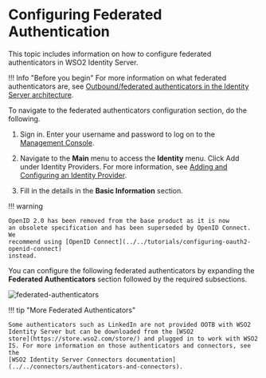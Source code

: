 # Configuring Federated Authentication

This topic includes information on how to configure federated
authenticators in WSO2 Identity Server.

!!! Info "Before you begin"
	For more information on what federated authenticators are, see [Outbound/federated authenticators in the Identity Server architecture](../../getting-started/architecture#outbound/federated-authenticators).

To navigate to the federated authenticators configuration section, do the following.

1. Sign in. Enter your username and password to log on to the [Management Console](../../setup/getting-started-with-the-management-console). 

2. Navigate to the **Main** menu to access the **Identity** menu. Click Add under Identity Providers. 
For more information, see [Adding and Configuring an Identity Provider](../../using-wso2-identity-server/adding-and-configuring-an-identity-provider).  

3. Fill in the details in the **Basic Information** section. 

!!! warning
    
    OpenID 2.0 has been removed from the base product as it is now
    an obsolete specification and has been superseded by OpenID Connect. We
    recommend using [OpenID Connect](../../tutorials/configuring-oauth2-openid-connect)
    instead.
    

You can configure the following federated authenticators by expanding
the **Federated Authenticators** section followed by the required
subsections.

![federated-authenticators](../../assets/img/tutorials/federated-authenticators.png)


!!! tip "More Federated Authenticators"
    
    Some authenticators such as LinkedIn are not provided OOTB with WSO2
    Identity Server but can be downloaded from the [WSO2
    store](https://store.wso2.com/store/) and plugged in to work with WSO2
    IS. For more information on those authenticators and connectors, see the
    [WSO2 Identity Server Connectors documentation](../../connectors/authenticators-and-connectors).
    
